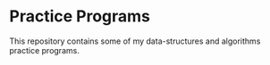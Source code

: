Practice Programs
=================

This repository contains some of my data-structures and algorithms practice programs.

